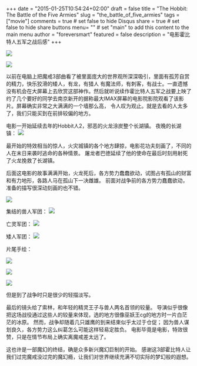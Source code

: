 +++
date = "2015-01-25T10:54:24+02:00"
draft = false
title = "The Hobbit: The Battle of the Five Armies"
slug = "the_battle_of_five_armies"
tags = ["movie"]
comments = true	# set false to hide Disqus
share = true	# set false to hide share buttons
menu= ""		# set "main" to add this content to the main menu
author = "foreversmart"
featured = false
description = "电影霍比特人五军之战后感"
+++

![](http://foreversmart.cc:7444/images/201911191.png)

![](http://foreversmart.cc:7444/images/201911192.png)

以前在电脑上把魔戒3部曲看了被里面庞大的世界观所深深吸引，里面有孤芳自赏的精力，快乐狡滑的矮人，有龙，有猎人
有魔法师，有刺客，有战士。一直遗憾没有机会在大屏幕上去欣赏这部神作。然后就听说续作霍比特人五军之战要上映了
约了几个要好的同学去南京新开的据称最大IMAX屏幕的电影院影院观看了该影片。屏幕确实非常之大满满的一个墙那么高，
令人叹为观止。就是去看的人太多了，我们只能买到在前排较偏的地方。
	
电影一开始延续去年的Hobbit人2，邪恶的火龙涂炭整个长湖镇。
夜晚的长湖镇：
![](http://foreversmart.cc:7444/images/201911193.png)

最开始的特效相当的惊人，火灾城镇的各个地方肆掠，电影花功夫刻画了，不同的人在末日来袭时逃命的各种情景。
屠龙者巴徳延续了他的使命在最后时刻用射死了火龙挽救了长湖镇。
	
后面这电影的故事满满开始，火龙死后，各方势力蠢蠢欲动，试图占有孤山的财富和有力地形，各路人马在孤山下一决雌雄。
前面对战争前的各方势力蠢蠢欲动，准备的描写很深动刻画的也不错。

![](http://foreversmart.cc:7444/images/201911203.png)

集结的兽人军团：
![](http://foreversmart.cc:7444/images/201911194.png)

亡灵军团：
![](http://foreversmart.cc:7444/images/201911201.png)

矮人军团：
![](http://foreversmart.cc:7444/images/201911195.png)

片尾手绘：

![](http://foreversmart.cc:7444/images/201911196.png)

![](http://foreversmart.cc:7444/images/201911197.png)

![](http://foreversmart.cc:7444/images/201911202.png)

但是到了战争时只是很少的轻描淡写。

最后的镜头给了索林，和年轻的精灵王子与兽人两名首领的较量。
导演似乎很像把这场战役通过这些人的较量来体现，选的地方很像巫妖王cg的地方时一片白茫茫的冰原。
然而，战争却随着几只雄鹰的到来结束似乎太过于仓促；
因为兽人谋划良久，各方势力这么纠葛怎么可能这样轻易定胜负。
电影毕竟是电影，特效很赞，只是在情节布局上确实离魔戒差太远了。
	
这也许是一部魔幻的终结，确是众多新兴魔幻巨制的开始。
感谢这3部霍比特人让我们过完魔戒没过完的魔幻瘾，让我们对世界继续充满不切实际的梦幻般的遐想。

